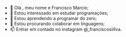 - 👋 Olá , meu nome e Francisco Marcio;
- 👀 Estou  interessado em estudar programações;
- 🌱 Estou aprendendo a programar do zero;
- 💞️ Estou procurando colaborar em linguagens;
- 📫 Entrar em contado no instagram @_franciscosiillva.

<!---
franciscosillva/franciscosillva é um repositório ✨ especial ✨ porque seu `README.md` (este arquivo) aparece no seu perfil do GitHub.
Você pode clicar no link Visualizar para conferir suas alterações.
--->
